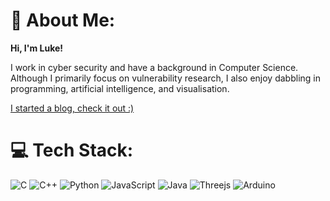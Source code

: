 # 💫 About Me:
**Hi, I'm Luke!**

I work in cyber security and have a background in Computer Science. Although I primarily focus on vulnerability research, I also enjoy dabbling in programming, artificial intelligence, and visualisation.

[I started a blog, check it out :)](https://luke-r-m.github.io/)

# 💻 Tech Stack:
![C](https://img.shields.io/badge/c-%2300599C.svg?style=for-the-badge&logo=c&logoColor=white) ![C++](https://img.shields.io/badge/c++-%2300599C.svg?style=for-the-badge&logo=c%2B%2B&logoColor=white) ![Python](https://img.shields.io/badge/python-3670A0?style=for-the-badge&logo=python&logoColor=ffdd54) ![JavaScript](https://img.shields.io/badge/javascript-%23323330.svg?style=for-the-badge&logo=javascript&logoColor=%23F7DF1E) ![Java](https://img.shields.io/badge/java-%23ED8B00.svg?style=for-the-badge&logo=java&logoColor=white) ![Threejs](https://img.shields.io/badge/threejs-black?style=for-the-badge&logo=three.js&logoColor=white) ![Arduino](https://img.shields.io/badge/-Arduino-00979D?style=for-the-badge&logo=Arduino&logoColor=white)
